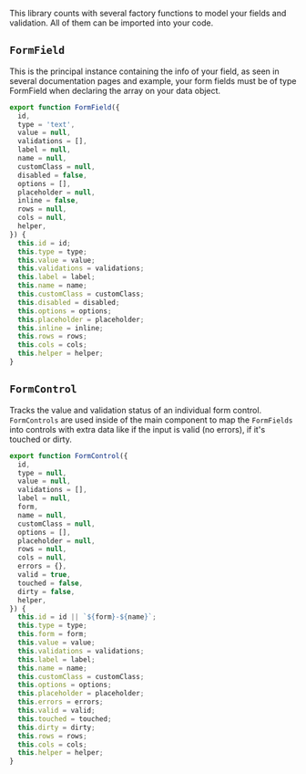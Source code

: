 This library counts with several factory functions to model your fields and validation. All of them can be imported into your code.

## `FormField`

This is the principal instance containing the info of your field, as seen in several documentation pages and example, your form fields must be of type FormField when declaring the array on your data object.

```javascript
export function FormField({
  id,
  type = 'text',
  value = null,
  validations = [],
  label = null,
  name = null,
  customClass = null,
  disabled = false,
  options = [],
  placeholder = null,
  inline = false,
  rows = null,
  cols = null,
  helper,
}) {
  this.id = id;
  this.type = type;
  this.value = value;
  this.validations = validations;
  this.label = label;
  this.name = name;
  this.customClass = customClass;
  this.disabled = disabled;
  this.options = options;
  this.placeholder = placeholder;
  this.inline = inline;
  this.rows = rows;
  this.cols = cols;
  this.helper = helper;
}
```

## `FormControl`

Tracks the value and validation status of an individual form control. `FormControls` are used inside of the main component to map the `FormFields` into controls with extra data like if the input is valid (no errors), if it's touched or dirty.

```javascript
export function FormControl({
  id,
  type = null,
  value = null,
  validations = [],
  label = null,
  form,
  name = null,
  customClass = null,
  options = [],
  placeholder = null,
  rows = null,
  cols = null,
  errors = {},
  valid = true,
  touched = false,
  dirty = false,
  helper,
}) {
  this.id = id || `${form}-${name}`;
  this.type = type;
  this.form = form;
  this.value = value;
  this.validations = validations;
  this.label = label;
  this.name = name;
  this.customClass = customClass;
  this.options = options;
  this.placeholder = placeholder;
  this.errors = errors;
  this.valid = valid;
  this.touched = touched;
  this.dirty = dirty;
  this.rows = rows;
  this.cols = cols;
  this.helper = helper;
}
```
